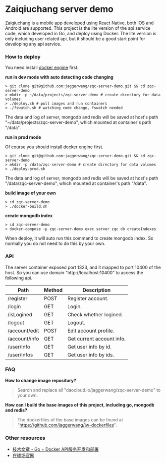 # Zaiqiuchang server demo

Zaiqiuchang is a mobile app developed using React Native, both iOS and Android are supported. This project is the lite version of the api service code, which developed in Go, and deploy using Docker. The lite version is only including user related api, but it should be a good start point for developing any api service. 

### How to deploy

You need install [docker engine](https://docs.docker.com/engine/installation/) first.

**run in dev mode with auto detecting code changing**

```
> git clone git@github.com:jaggerwang/zqc-server-demo.git && cd zqc-server-demo
> mkdir -p ~/data/projects/zqc-server-demo # create directory for data volumes
> ./deploy.sh # pull images and run containers
> ./fswatch.sh # watching code change, fswatch needed
```
The data and log of server, mongodb and redis will be saved at host's path "~/data/projects/zqc-server-demo", which mounted at container's path "/data".

**run in prod mode**

Of course you should install docker engine first.
```
> git clone git@github.com:jaggerwang/zqc-server-demo.git && cd zqc-server-demo
> mkdir -p /data/zqc-server-demo # create directory for data volumes
> ./deploy-prod.sh
```
The data and log of server, mongodb and redis will be saved at host's path "/data/zqc-server-demo", which mounted at container's path "/data".

**build image of your own**

```
> cd zqc-server-demo
> ./docker-build.sh
```

**create mongodb index**

```
> cd zqc-server-demo
> docker-compose -p zqc-server-demo exec server zqc db createIndexes
```
When deploy, it will auto run this command to create mongodb index. So normally you do not need to do this by your own.

### API

The server container exposed port 1323, and it mapped to port 10400 of the host. So you can use domain "http://localhost:10400" to access the following api.

Path|Method|Description
----|------|-----------
/register|POST|Register account.
/login|GET|Login.
/isLogined|GET|Check whether logined.
/logout|GET|Logout.
/account/edit|POST|Edit account profile.
/account/info|GET|Get current account info.
/user/info|GET|Get user info by id.
/user/infos|GET|Get user info by ids.

### FAQ

**How to change image repository?**

> Search and replace all "daocloud.io/jaggerwang/zqc-server-demo" to your own.

**How can I build the base images of this project, including go, mongodb and redis?**

> The dockerfiles of the base images can be found at "https://github.com/jaggerwang/jw-dockerfiles".

### Other resources

* [技术文章 - Go + Docker API服务开发和部署](https://jaggerwang.net/develop-and-deploy-api-service-with-go-and-docker-intro/)
* [在球场官网](https://www.zaiqiuchang.com)
